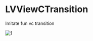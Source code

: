 # LVViewCTransition
Imitate fun vc transition

![1](https://github.com/nLoser/LVViewCTransition/blob/master/LVViewCTransition/transition1.gif?raw=true)
